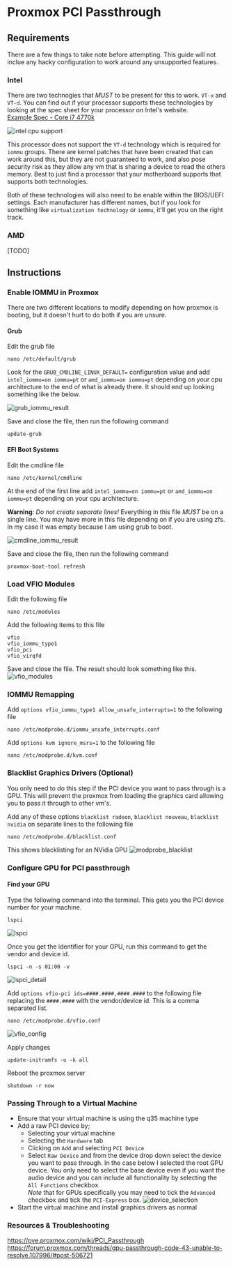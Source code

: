 # Proxmox PCI Passthrough

## Requirements
There are a few things to take note before attempting. This guide will not 
inclue any hacky configuration to work around any unsupported features.

### Intel
There are two technogies that _MUST_ to be present for this to work. `VT-x` and `VT-d`.
You can find out if your processor supports these technologies by looking at the spec sheet for
your processor on Intel's website.  
[Example Spec - Core i7 4770k](https://www.intel.com/content/www/us/en/products/sku/75123/intel-core-i74770k-processor-8m-cache-up-to-3-90-ghz/specifications.html)

![intel cpu support](./assets/pci_passthrough/intel_cpu_support.png)

This processor does not support the `VT-d` technology which is required for `iommu` groups. There are kernel patches that have been created
that can work around this, but they are not guaranteed to work, and also pose security risk as they allow any vm that is sharing a device to
read the others memory. Best to just find a processor that your motherboard supports that supports both technologies.

Both of these technologies will also need to be enable within the BIOS/UEFI settings. Each manufacturer has different names, but if
you look for something like `virtualization technology` or `iommu`, it'll get you on the right track.

### AMD
[TODO]

## Instructions
### Enable IOMMU in Proxmox
There are two different locations to modify depending on how proxmox is booting, but it doesn't hurt to do both if you are unsure.

#### Grub
Edit the grub file
```shell
nano /etc/default/grub
```

Look for the `GRUB_CMDLINE_LINUX_DEFAULT=` configuration value and add `intel_iommu=on iommu=pt` or `amd_iommu=on iommu=pt` depending on your cpu architecture
to the end of what is already there. It should end up looking something like the below.

![grub_iommu_result](./assets/pci_passthrough/grub_iommu_result.png)

Save and close the file, then run the following command
```shell
update-grub
```

#### EFI Boot Systems
Edit the cmdline file
```shell
nano /etc/kernel/cmdline
```

At the end of the first line add `intel_iommu=on iommu=pt` or `amd_iommu=on iommu=pt` depending on your cpu architecture. 

**Warning**: _Do not create separate lines!_ Everything in this file *MUST* be on a single line. You may have more in this file
depending on if you are using zfs. In my case it was empty because I am using grub to boot.

![cmdline_iommu_result](./assets/pci_passthrough/cmdline_iommu_result.png)

Save and close the file, then run the following command
```shell
proxmox-boot-tool refresh
```

### Load VFIO Modules
Edit the following file
```shell
nano /etc/modules
```

Add the following items to this file
```text
vfio
vfio_iommu_type1
vfio_pci
vfio_virqfd
```

Save and close the file. The result should look something like this.
![vfio_modules](./assets/pci_passthrough/vfio_modules.png)


### IOMMU Remapping

Add `options vfio_iommu_type1 allow_unsafe_interrupts=1` to the following file
```shell
nano /etc/modprobe.d/iommu_unsafe_interrupts.conf
```

Add `options kvm ignore_msrs=1` to the following file
```shell
nano /etc/modprobe.d/kvm.conf
```

### Blacklist Graphics Drivers (Optional)
You only need to do this step if the PCI device you want to pass through is a GPU. This will prevent
the proxmox from loading the graphics card allowing you to pass it through to other vm's.

Add any of these options `blacklist radeon`, `blacklist nouveau`, `blacklist nvidia` on separate lines to the following file
```shell
nano /etc/modprobe.d/blacklist.conf
```

This shows blacklisting for an NVidia GPU
![modprobe_blacklist](./assets/pci_passthrough/modprobe_blacklist.png)

### Configure GPU for PCI passthrough
#### Find your GPU
Type the following command into the terminal. This gets you the PCI device number for your machine.
```shell
lspci
```
![lspci](./assets/pci_passthrough/lspci.png)

Once you get the identifier for your GPU, run this command to get the vendor and device id.
```shell
lspci -n -s 01:00 -v
```
![lspci_detail](./assets/pci_passthrough/lspci_detail.png)

Add `options vfio-pci ids=####.####,####.####` to the following file replacing the `####.####` with the vendor/device id.
This is a comma separated list.
```shell
nano /etc/modprobe.d/vfio.conf
```
![vfio_config](./assets/pci_passthrough/vfio_config.png)

Apply changes
```shell
update-initramfs -u -k all
```

Reboot the proxmox server
```shell
shutdown -r now
```

### Passing Through to a Virtual Machine
- Ensure that your virtual machine is using the q35 machine type
- Add a raw PCI device by;
  - Selecting your virtual machine
  - Selecting the `Hardware` tab
  - Clicking on `Add` and selecting `PCI Device`
  - Select `Raw Device` and from the device drop down select the device you want to pass through.
  In the case below I selected the root GPU device. You only need to select the base device even if you want the audio device and you 
  can include all functionality by selecting the `All Functions` checkbox.  
  _Note_ that for GPUs specifically you may need to tick
  the `Advanced` checkbox and tick the `PCI-Express` box.
  ![device_selection](./assets/pci_passthrough/device_selection.png)
- Start the virtual machine and install graphics drivers as normal

### Resources & Troubleshooting
https://pve.proxmox.com/wiki/PCI_Passthrough  
https://forum.proxmox.com/threads/gpu-passthrough-code-43-unable-to-resolve.107996/#post-506721  

